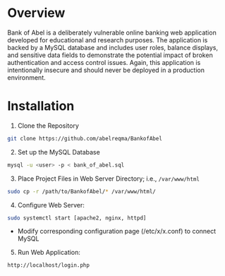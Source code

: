 # Overview
Bank of Abel is a deliberately vulnerable online banking web application developed for educational and research purposes. The application is backed by a MySQL database and includes user roles, balance displays, and sensitive data fields to demonstrate the potential impact of broken authentication and access control issues. Again, this application is intentionally insecure and should never be deployed in a production environment.

# Installation
1. Clone the Repository
```bash
git clone https://github.com/abelreqma/BankofAbel
```
2. Set up the MySQL Database
```bash
mysql -u <user> -p < bank_of_abel.sql
```
3. Place Project Files in Web Server Directory; i.e., `/var/www/html`
```bash
sudo cp -r /path/to/BankofAbel/* /var/www/html/
```
4. Configure Web Server:
```bash
sudo systemctl start [apache2, nginx, httpd]
```
* Modify corresponding configuration page (/etc/x/x.conf) to connect MySQL

5. Run Web Application:
```bash
http://localhost/login.php
```
